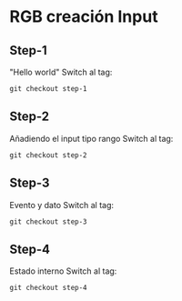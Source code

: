 # RGB creación Input

## Step-1 
"Hello world" Switch al tag:
```
git checkout step-1
```

## Step-2
Añadiendo el input tipo rango Switch al tag:
```
git checkout step-2
```

## Step-3
Evento y dato Switch al tag:
```
git checkout step-3
```

## Step-4
Estado interno Switch al tag:
```
git checkout step-4
```
